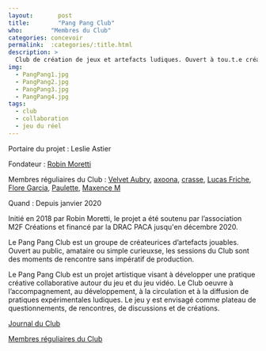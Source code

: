 ```yaml
---
layout:		  post
title:  	  "Pang Pang Club"
who:        "Membres du Club"
categories: concevoir
permalink: 	:categories/:title.html
description: >
  Club de création de jeux et artefacts ludiques. Ouvert à tou.t.e créateurice prête à mettre en commun ses méthodologies et perspectives de travail. Le Club se rassemble pour organiser et participer à des gamejams
img:
  - PangPang1.jpg
  - PangPang2.jpg
  - PangPang3.jpg
  - PangPang4.jpg
tags:
  - club
  - collaboration
  - jeu du réel
---
```


Portaire du projet : Leslie Astier

Fondateur : [Robin Moretti](https://www.robinmoretti.eu/)

Membres réguliaires du Club : [Velvet Aubry](https://colombage.itch.io/), [axoona](https://axoona.itch.io/), [crasse](https://crasse.itch.io/), [Lucas Friche](https://rosenrips.itch.io/), [Flore Garcia](https://flokkyn.itch.io/), [Paulette](https://paulette.itch.io/), [Maxence M](https://maxencem.itch.io/)

Quand : Depuis janvier 2020

Initié en 2018 par Robin Moretti, le projet a été soutenu par l’association M2F Créations et financé par la DRAC PACA jusqu'en décembre 2020.

Le Pang Pang Club est un groupe de créateurices d’artefacts jouables. Ouvert au public, amataire ou simple curieuxse, les sessions du Club sont des moments de rencontre sans impératif de production.

Le Pang Pang Club est un projet artistique visant à développer une pratique créative collaborative autour du jeu et du jeu vidéo. Le Club oeuvre à l’accompagnement, au développement, à la circulation et à la diffusion de pratiques expérimentales ludiques. Le jeu y est envisagé comme plateau de questionnements, de rencontres, de discussions et de créations.

[Journal du Club](http://pangpangclub.com)

[Membres réguliaires du Club](https://www.pangpangclub.com/info)


